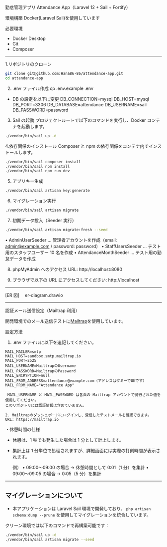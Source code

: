 勤怠管理アプリ
Attendance App（Laravel 12 + Sail + Fortify）

環境構築
Docker(Laravel Sail)を使用しています

必要環境

-   Docker Desktop
-   Git
-   Composer

---

1.リポジトリのクローン

```bash
git clone git@github.com:Hana86-86/attendance-app.git
cd attendance-app
```

2. .env ファイル作成
   cp .env.example .env

-   DB の設定を以下に変更
    DB_CONNECTION=mysql
    DB_HOST=mysql
    DB_PORT=3306
    DB_DATABASE=attendance
    DB_USERNAME=sail
    DB_PASSWORD=password

3. Sail の起動
   プロジェクトルートで以下のコマンドを実行し、Docker コンテナを起動します。

```bash
./vendor/bin/sail up -d
```

4.依存関係のインストール
Composer と npm の依存関係をコンテナ内でインストールします。

```bash
./vendor/bin/sail composer install
./vendor/bin/sail npm install
./vendor/bin/sail npm run dev
```

5. アプリキー生成

```bash
./vendor/bin/sail artisan key:generate
```

6. マイグレーション実行

```bash
./vendor/bin/sail artisan migrate
```

7. 初期データ投入（Seeder 実行）

```bash
./vendor/bin/sail artisan migrate:fresh --seed
```

• AdminUserSeeder … 管理者アカウントを作成（email: admin@example.com / password: password）
• StaffUsersSeeder … テスト用のスタッフユーザー 10 名を作成
• AttendanceMonthSeeder … テスト用の勤怠データを作成

8. phpMyAdmin へのアクセス
   URL: http://localhost:8080

9. ブラウザで以下の URL にアクセスしてください:
   http://localhost

---

[ER 図]　 er-diagram.drawio

---

認証メール送信設定（Mailtrap 利用）

開発環境でのメール送信テストに[Mailtrap](https://mailtrap.io)を使用しています。

設定方法

1. .env ファイルに以下を追記してください。

```env
MAIL_MAILER=smtp
MAIL_HOST=sandbox.smtp.mailtrap.io
MAIL_PORT=2525
MAIL_USERNAME=MailtrapのUsername
MAIL_PASSWORD=MailtrapのPassword
MAIL_ENCRYPTION=null
MAIL_FROM_ADDRESS=attendance@example.com（アドレスはダミーでOKです）
MAIL_FROM_NAME="Attendance App"

-MAIL_USERNAME と MAIL_PASSWORD は各自の Mailtrap アカウントで発行された値を使用してください。
このリポジトリには認証情報は含めていません。

2. Mailtrapのダッシュボードにログインし、受信したテストメールを確認できます。
URL: https://mailtrap.io

```

・休憩時間の仕様

-   休憩は、1 秒でも発生した場合は 1 分として計上します。
-   集計上は 1 分単位で処理されますが、詳細画面には実際の打刻時間が表示されます。

    例）
    • 09:00〜09:00 の場合 → 休憩時間として 0:01（1 分）を集計
    • 09:00〜09:05 の場合 → 0:05（5 分）を集計

---

## マイグレーションについて

-   本アプリケーションは Laravel Sail 環境で開発しており、
    `php artisan schema:dump --prune` を使用してマイグレーションを統合しています。

クリーン環境では以下のコマンドで再構築可能です：

```bash
./vendor/bin/sail up -d
./vendor/bin/sail artisan migrate --seed
```
